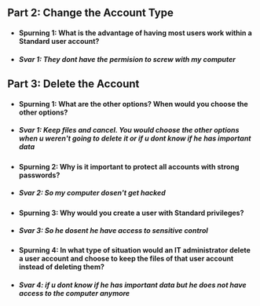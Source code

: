 ## Part 2: Change the Account Type  
* #### Spurning 1: What is the advantage of having most users work within a Standard user account?  
* ##### Svar 1:  They dont have the permision to screw with my computer
## Part 3: Delete the Account  
* #### Spurning 1: What are the other options? When would you choose the other options?  
* ##### Svar 1:  Keep files and cancel. You would choose the other options when u weren't going to delete it or if u dont know if he has important data
* #### Spurning 2: Why is it important to protect all accounts with strong passwords?  
* ##### Svar 2:  So my computer dosen't get hacked
* #### Spurning 3: Why would you create a user with Standard privileges?  
* ##### Svar 3:  So he dosent he have access to sensitive control
* #### Spurning 4: In what type of situation would an IT administrator delete a user account and choose to keep the files of that user account instead of deleting them?  
* ##### Svar 4: if u dont know if he has important data but he does not have access to the computer anymore
